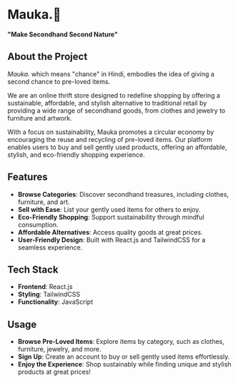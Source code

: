 # Mauka.🌿  
**"Make Secondhand Second Nature"**

## **About the Project**  
*Mauka.* which means "chance" in Hindi, embodies the idea of giving a second chance to pre-loved items.  

We are an online thrift store designed to redefine shopping by offering a sustainable, affordable, and stylish alternative to traditional retail by providing a wide range of secondhand goods, from clothes and jewelry to furniture and artwork.  

With a focus on sustainability, Mauka promotes a circular economy by encouraging the reuse and recycling of pre-loved items. Our platform enables users to buy and sell gently used products, offering an affordable, stylish, and eco-friendly shopping experience.  
## **Features**  
- **Browse Categories**: Discover secondhand treasures, including clothes, furniture, and art.  
- **Sell with Ease**: List your gently used items for others to enjoy.  
- **Eco-Friendly Shopping**: Support sustainability through mindful consumption.  
- **Affordable Alternatives**: Access quality goods at great prices.  
- **User-Friendly Design**: Built with React.js and TailwindCSS for a seamless experience.  
## **Tech Stack**  
- **Frontend**: React.js  
- **Styling**: TailwindCSS  
- **Functionality**: JavaScript  
## **Usage**  
- **Browse Pre-Loved Items**: Explore items by category, such as clothes, furniture, jewelry, and more.  
- **Sign Up**: Create an account to buy or sell gently used items effortlessly.  
- **Enjoy the Experience**: Shop sustainably while finding unique and stylish products at great prices!
